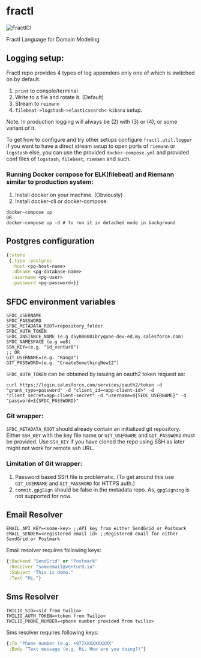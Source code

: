 # fractl
![FractlCI](https://github.com/fractl-io/fractl/workflows/FractlCI/badge.svg)

Fractl Language for Domain Modeling

## Logging setup:

Fractl repo provides 4 types of log appenders only one of which is switched on by default.

1. `print` to console/terminal
2. Write to a file and rotate it. (Default)
3. Stream to `reimann`
4. `filebeat->logstash->elasticsearch<-kibana` setup.

Note: In production logging will always be (2) with (3) or (4), or some variant of it.

To get how to configure and try other setups configure `fractl.util.logger` if you want to
have a direct stream setup to open ports of `riemann` or `logstash` else, you can use the provided
`docker-compose.yml` and provided conf files of `logstash`, `filebeat`, `riemann` and such.

### Running Docker compose for ELK(filebeat) and Riemann similar to production system:
1. Install docker on your machine. (Obviously)
2. Install docker-cli or docker-compose.
```shell
docker-compose up
OR
docker-compose up -d # to run it in detached mode in background
```


## Postgres configuration
```clojure
{:store
 {:type :postgres
  :host <pg-host-name>
  :dbname <pg-database-name>
  :username <pg-user>
  :password <pg-password>}}

```

## SFDC environment variables
```dotenv
SFDC_USERNAME
SFDC_PASSWORD
SFDC_METADATA_ROOT=repository_folder
SFDC_AUTH_TOKEN
SFDC_INSTANCE_NAME (e.g d5y000001bryquae-dev-ed.my.salesforce.com)
SFDC_NAMESPACE (e.g we8)
SSH_KEY=(e.g. "id_ventur8") 
;; OR
GIT_USERNAME=(e.g. "Ranga")
GIT_PASSWORD=(e.g. "CreateSomethingNew12")
```

`SFDC_AUTH_TOKEN` can be obtained by issuing an oauth2 token request as:

```shell
curl https://login.salesforce.com/services/oauth2/token -d "grant_type=password" -d "client_id=<app-client-id>" -d "client_secret=app-client-secret" -d "username=${SFDC_USERNAME}" -d "password=${SFDC_PASSWORD}"
```

### Git wrapper:
`SFDC_METADATA_ROOT` should already contain an initialized git repository.
Either `SSH_KEY` with the key file name or `GIT_USERNAME` and `GIT_PASSWORD` must be provided.
Use `SSH_KEY` if you have cloned the repo using SSH as later might not work for remote ssh URL.

### Limitation of Git wrapper:
1. Password based SSH file is problematic. (To get around this use `GIT_USERNAME` and `GIT_PASSWORD` for HTTPS auth.)
2. `commit.gpgSign` should be false in the metadata repo. As, `gpgSigning` is not supported for now.

## Email Resolver

```dotenv
EMAIL_API_KEY=<some-key> ;;API key from either SendGrid or Postmark
EMAIL_SENDER=<registered email id> ;;Registered email for either SendGrid or Postmark
```
Email resolver requires following keys:
```clojure
{:Backend "SendGrid" or "Postmark"
 :Receiver "someemail@ventur8.io"
 :Subject "This is demo."
 :Text "Hi."}
```

## Sms Resolver
```dotenv
TWILIO_SID=<sid from twilio>
TWILIO_AUTH_TOKEN=<token from Twilio>
TWILIO_PHONE_NUMBER=<phone number provided from twilio>
```

Sms resolver requires following keys:
```clojure
{:To "Phone number (e.g. +977XXXXXXXXXX"
 :Body "Text message (e.g. Hi. How are you doing?)"}
```
